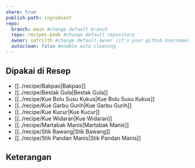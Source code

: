 ```yaml
---
share: true
publish-path: ingredient
repo:
  branch: main #change default branch 
  repo: recipes-book #change default repository
  owner: safrilth #change default owner (it's your github Username)
  autoclean: false #enable auto cleaning
---
```


## Dipakai di Resep
- [[../recipe/Bakpao|Bakpao]]
- [[../recipe/Bestak Gula|Bestak Gula]]
- [[../recipe/Kue Bolu Susu Kukus|Kue Bolu Susu Kukus]]
- [[../recipe/Kue Garbu Gurih|Kue Garbu Gurih]]
- [[../recipe/Kue Kucur|Kue Kucur]]
- [[../recipe/Kue Widaran|Kue Widaran]]
- [[../recipe/Martabak Manis|Martabak Manis]]
- [[../recipe/Stik Bawang|Stik Bawang]]
- [[../recipe/Stik Pandan Manis|Stik Pandan Manis]]


## Keterangan
